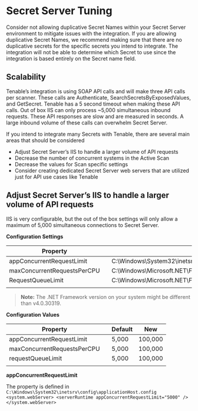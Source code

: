 [title]: # (Secret Server Tuning)
[tags]: # (tuning)
[priority]: # (4)
# Secret Server Tuning

Consider not allowing duplicative Secret Names within your Secret Server environment to mitigate issues with the integration. If you are allowing duplicative Secret Names, we recommend making sure that there are no duplicative secrets for the specific secrets you intend to integrate. The integration will not be able to determine which Secret to use since the integration is based entirely on the Secret name field.

## Scalability

Tenable’s integration is using SOAP API calls and will make three API calls per scanner. These calls are Authenticate, SearchSecretsByExposedValues, and GetSecret. Tenable has a 5 second timeout when making these API calls. Out of box IIS can only process ~5,000 simultaneous inbound requests. These API responses are slow and are measured in seconds. A large inbound volume of these calls can overwhelm Secret Server.

If you intend to integrate many Secrets with Tenable, there are several main areas that should be considered

* Adjust Secret Server’s IIS to handle a larger volume of API requests
* Decrease the number of concurrent systems in the Active Scan
* Decrease the values for Scan specific settings
* Consider creating dedicated Secret Server web servers that are utilized just for API use cases like Tenable

## Adjust Secret Server’s IIS to handle a larger volume of API requests

IIS is very configurable, but the out of the box settings will only allow a maximum of 5,000 simultaneous connections to Secret Server.  

__Configuration Settings__ 

|  Property |   | File  |
|---|---|---|
|  appConcurrentRequestLimit |   | C:\Windows\System32\inetsrv\config\applicationHost.config  |
| maxConcurrentRequestsPerCPU  |   | C:\Windows\Microsoft.NET\Framework64\v4.0.30319\Aspnet.config  |
|  RequestQueueLimit |   | C:\Windows\Microsoft.NET\Framework64\v4.0.30319\Config\machine.config  |
|   |   |   |

>**Note:** The .NET Framework version on your system might be different than v4.0.30319.

__Configuration Values__

| Property  |   | Default  | New  |
|---|---|---|---|
|  appConcurrentRequestLimit |   | 5,000  | 100,000  |
|  maxConcurrentRequestsPerCPU |   |  5,000 |  100,000 |
| requestQueueLimit  |   |  5,000 | 100,000  |
|   |   |   |   |

__appConcurrentRequestLimit__ 

The property is defined in  
`C:\Windows\System32\inetsrv\config\applicationHost.config
<system.webServer>
  <serverRuntime appConcurrentRequestLimit="5000" />
</system.webServer>`


